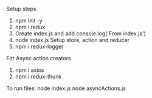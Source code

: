 Setup steps
1. npm init -y
2. npm i redux
3. Create index.js and add
    console.log('From index.js')
4. node index.js
Setup store, action and reducer
5. npm i redux-logger

For Async action creators
1. npm i axios
2. npm i redux-thunk

To run files:
node index.js
node asyncActions.js
